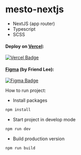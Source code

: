 # mesto-nextjs

* NextJS (app router)
* Typescript
* SCSS

#### Deploy on [Vercel](https://mesto-nextjs.vercel.app/):
[![Vercel Badge](https://img.shields.io/badge/Vercel-000000?style=for-the-badge&logo=vercel&logoColor=white)](https://mesto-nextjs.vercel.app/)

#### [Figma](https://www.figma.com/file/jrUkTbvthSBY4UhPOPIlJi/Friendlee-Test-Task-Mesto?type=design&node-id=377%3A2243&t=L5nfOWiWOqNLTcHB-1) (by Friend Lee):
[![Figma Badge](https://img.shields.io/badge/Figma-F24E1E?logo=figma&logoColor=fff&style=flat)](https://www.figma.com/file/jrUkTbvthSBY4UhPOPIlJi/Friendlee-Test-Task-Mesto?type=design&node-id=377%3A2243&t=L5nfOWiWOqNLTcHB-1)

How to run project:

- Install packages

```sh
npm install
```

- Start project in develop mode

```sh
npm run dev
```

- Build production version

 ```sh
npm run build
```
